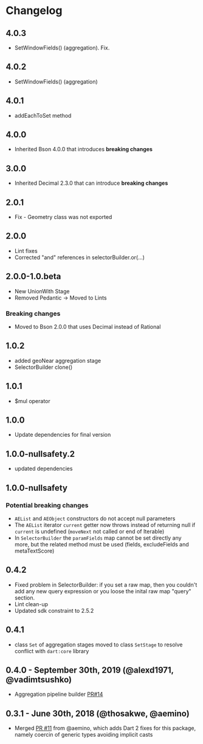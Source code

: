 # Changelog

## 4.0.3

- SetWindowFields() (aggregation). Fix.

## 4.0.2

- SetWindowFields() (aggregation)

## 4.0.1

- addEachToSet method

## 4.0.0

- Inherited Bson 4.0.0 that introduces **breaking changes**

## 3.0.0

- Inherited Decimal 2.3.0 that can introduce **breaking changes**

## 2.0.1

- Fix - Geometry class was not exported

## 2.0.0

- Lint fixes
- Corrected "and" references in selectorBuilder.or(…)

## 2.0.0-1.0.beta

- New UnionWith Stage
- Removed Pedantic -> Moved to Lints

### Breaking changes

- Moved to Bson 2.0.0 that uses Decimal instead of Rational

## 1.0.2

- added geoNear aggregation stage
- SelectorBuilder clone()

## 1.0.1

- $mul operator

## 1.0.0

- Update dependencies for final version

## 1.0.0-nullsafety.2

- updated dependencies

## 1.0.0-nullsafety

### Potential breaking changes

- `AEList` and `AEObject` constructors do not accept null parameters
- The `AEList` iterator `current` getter now throws instead of returning null if `current` is undefined (`moveNext` not called or end of Iterable)
- In `SelectorBuilder` the `paramFields` map cannot be set directly any more, but the related method must be used (fields, excludeFields and metaTextScore)

## 0.4.2

- Fixed problem in SelectorBuilder:
if you set a raw map, then you couldn't add any new query expression or you loose the inital raw map "query" section.
- Lint clean-up
- Updated sdk constraint to 2.5.2

## 0.4.1

- class `Set` of aggregation stages moved to class `SetStage` to resolve conflict with `dart:core` library

## 0.4.0 - September 30th, 2019 (@alexd1971, @vadimtsushko)

- Aggregation pipeline builder [PR#14](https://github.com/mongo-dart/mongo_dart_query/pull/14)

## 0.3.1 - June 30th, 2018 (@thosakwe, @aemino)

- Merged [PR #11](https://github.com/mongo-dart/mongo_dart_query/pull/11) from @aemino,
which adds Dart 2 fixes for this package, namely coercin of generic types avoiding implicit casts
